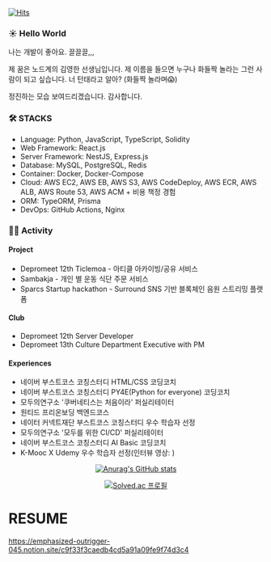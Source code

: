 [![Hits](https://hits.seeyoufarm.com/api/count/incr/badge.svg?url=https%3A%2F%2Fgithub.com%2Fstae1102&count_bg=%2379C83D&title_bg=%23000000&icon=smugmug.svg&icon_color=%23F4FFAA&title=HITs&edge_flat=false)](https://hits.seeyoufarm.com)

### ☀️ Hello World

나는 개발이 좋아요. 끌끌끌,,,

제 꿈은 노드계의 김영한 선생님입니다. 제 이름을 들으면 누구나 화들짝 놀라는 그런 사람이 되고 싶습니다.
너 턴태라고 알아? (화들짝 놀라며😱)

정진하는 모습 보여드리겠습니다. 감사합니다.

### 🛠️ STACKS

- Language: Python, JavaScript, TypeScript, Solidity
- Web Framework: React.js
- Server Framework: NestJS, Express.js
- Database: MySQL, PostgreSQL, Redis
- Container: Docker, Docker-Compose
- Cloud: AWS EC2, AWS EB, AWS S3, AWS CodeDeploy, AWS ECR, AWS ALB, AWS Route 53, AWS ACM + 비용 책정 경험
- ORM: TypeORM, Prisma
- DevOps: GitHub Actions, Nginx

### 🏃🏻 Activity

#### Project

- Depromeet 12th Ticlemoa - 아티클 아카이빙/공유 서비스
- Sambakja - 개인 별 운동 식단 주문 서비스
- Sparcs Startup hackathon - Surround SNS 기반 블록체인 음원 스트리밍 플랫폼

#### Club

- Depromeet 12th Server Developer
- Depromeet 13th Culture Department Executive with PM

#### Experiences

- 네이버 부스트코스 코칭스터디 HTML/CSS 코딩코치
- 네이버 부스트코스 코칭스터디 PY4E(Python for everyone) 코딩코치
- 모두의연구소 '쿠버네티스는 처음이라' 퍼실리테이터
- 원티드 프리온보딩 백엔드코스
- 네이터 커넥트재단 부스트코스 코칭스터디 우수 학습자 선정
- 모두의연구소 '모두를 위한 CI/CD' 퍼실리테이터
- 네이버 부스트코스 코칭스터디 AI Basic 코딩코치
- K-Mooc X Udemy 우수 학습자 선정(인터뷰 영상: )

<div align=center>

<!---
stae1102/stae1102 is a ✨ special ✨ repository because its `README.md` (this file) appears on your GitHub profile.
You can click the Preview link to take a look at your changes.
--->

[![Anurag's GitHub stats](https://github-readme-stats.vercel.app/api?username=stae1102&show_icons=true&theme=dark)](https://github.com/anuraghazra/github-readme-stats)

[![Solved.ac
프로필](http://mazassumnida.wtf/api/v2/generate_badge?boj=stae1102)](https://solved.ac/stae1102)
  
</div>

# RESUME

https://emphasized-outrigger-045.notion.site/c9f33f3caedb4cd5a91a09fe9f74d3c4
